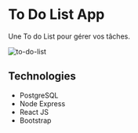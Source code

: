 # To Do List App

Une To do List pour gérer vos tâches.

![to-do-list](https://github.com/apolline-diaz/to-do-list/assets/146845437/696a7f20-4ab0-43f4-9c65-246094caf164)

## Technologies

- PostgreSQL
- Node Express
- React JS
- Bootstrap
